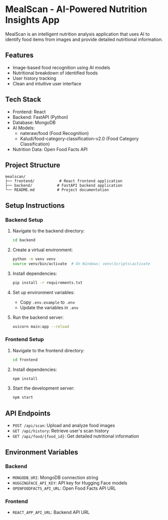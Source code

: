 # MealScan - AI-Powered Nutrition Insights App

MealScan is an intelligent nutrition analysis application that uses AI to identify food items from images and provide detailed nutritional information.

## Features

- Image-based food recognition using AI models
- Nutritional breakdown of identified foods
- User history tracking
- Clean and intuitive user interface

## Tech Stack

- Frontend: React
- Backend: FastAPI (Python)
- Database: MongoDB
- AI Models: 
  - nateraw/food (Food Recognition)
  - Kaludi/food-category-classification-v2.0 (Food Category Classification)
- Nutrition Data: Open Food Facts API

## Project Structure

```
mealscan/
├── frontend/           # React frontend application
├── backend/           # FastAPI backend application
└── README.md          # Project documentation
```

## Setup Instructions

### Backend Setup

1. Navigate to the backend directory:
   ```bash
   cd backend
   ```

2. Create a virtual environment:
   ```bash
   python -m venv venv
   source venv/bin/activate  # On Windows: venv\Scripts\activate
   ```

3. Install dependencies:
   ```bash
   pip install -r requirements.txt
   ```

4. Set up environment variables:
   - Copy `.env.example` to `.env`
   - Update the variables in `.env`

5. Run the backend server:
   ```bash
   uvicorn main:app --reload
   ```

### Frontend Setup

1. Navigate to the frontend directory:
   ```bash
   cd frontend
   ```

2. Install dependencies:
   ```bash
   npm install
   ```

3. Start the development server:
   ```bash
   npm start
   ```

## API Endpoints

- `POST /api/scan`: Upload and analyze food images
- `GET /api/history`: Retrieve user's scan history
- `GET /api/food/{food_id}`: Get detailed nutritional information

## Environment Variables

### Backend
- `MONGODB_URI`: MongoDB connection string
- `HUGGINGFACE_API_KEY`: API key for Hugging Face models
- `OPENFOODFACTS_API_URL`: Open Food Facts API URL

### Frontend
- `REACT_APP_API_URL`: Backend API URL 